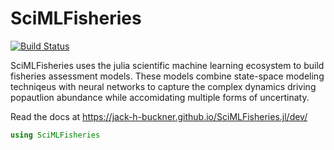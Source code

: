# SciMLFisheries

[![Build Status](https://github.com/jack-h-buckner/SciMLFisheries.jl/actions/workflows/CI.yml/badge.svg?branch=main)](https://github.com/jack-h-buckner/SciMLFisheries.jl/actions/workflows/CI.yml?query=branch%3Amain)

SciMLFisheries uses the julia scientific machine learning ecosystem to build fisheries assessment models. These models combine state-space modeling techniqeus with neural networks to capture the complex dynamics driving popautlion abundance while accomidating multiple forms of uncertinaty. 

Read the docs at https://jack-h-buckner.github.io/SciMLFisheries.jl/dev/

```julia
using SciMLFisheries
```